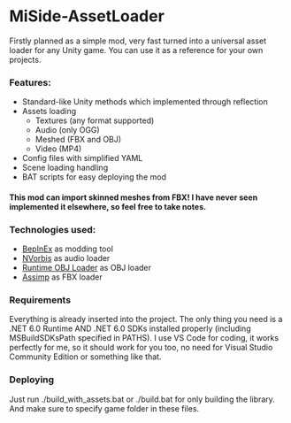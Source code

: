 # MiSide-AssetLoader
Firstly planned as a simple mod, very fast turned into a universal asset loader for any Unity game. You can use it as a reference for your own projects.

### Features:
 - Standard-like Unity methods which implemented through reflection
 - Assets loading
   - Textures (any format supported)
   - Audio (only OGG)
   - Meshed (FBX and OBJ)
   - Video (MP4)
 - Config files with simplified YAML
 - Scene loading handling
 - BAT scripts for easy deploying the mod

#### This mod can import skinned meshes from FBX! I have never seen implemented it elsewhere, so feel free to take notes.

### Technologies used:
 - [BepInEx](https://github.com/BepInEx/BepInEx) as modding tool 
 - [NVorbis](https://github.com/NVorbis/NVorbis) as audio loader
 - [Runtime OBJ Loader](https://assetstore.unity.com/packages/tools/modeling/runtime-obj-importer-49547) as OBJ loader
 - [Assimp](https://github.com/assimp/assimp) as FBX loader

### Requirements
Everything is already inserted into the project. The only thing you need is a .NET 6.0 Runtime AND .NET 6.0 SDKs installed properly (including MSBuildSDKsPath specified in PATHS).
I use VS Code for coding, it works perfectly for me, so it should work for you too, no need for Visual Studio Community Edition or something like that.

### Deploying
Just run ./build_with_assets.bat or ./build.bat for only building the library. And make sure to specify game folder in these files.
